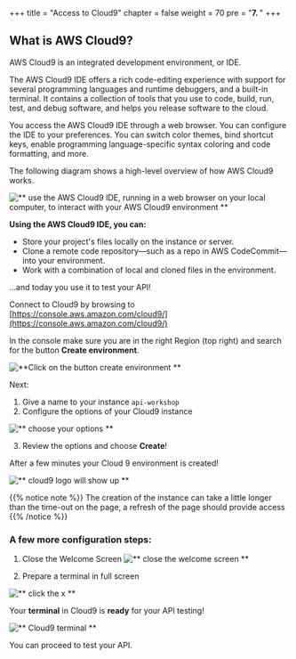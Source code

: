 +++
title = "Access to Cloud9"
chapter = false
weight = 70
pre = "<b>7. </b>"
+++

## What is AWS Cloud9?

AWS Cloud9 is an integrated development environment, or IDE.

The AWS Cloud9 IDE offers a rich code-editing experience with support for several programming languages and runtime debuggers, and a built-in terminal. It contains a collection of tools that you use to code, build, run, test, and debug software, and helps you release software to the cloud.

You access the AWS Cloud9 IDE through a web browser. You can configure the IDE to your preferences. You can switch color themes, bind shortcut keys, enable programming language-specific syntax coloring and code formatting, and more.

The following diagram shows a high-level overview of how AWS Cloud9 works.

![** use the AWS Cloud9 IDE, running in a web browser on your local computer, to interact with your AWS Cloud9 environment **](/images/Cloud9-arch.png)

**Using the AWS Cloud9 IDE, you can:**

-   Store your project's files locally on the instance or server.
-   Clone a remote code repository—such as a repo in AWS CodeCommit—into your environment.
-   Work with a combination of local and cloned files in the environment.

...and today you use it to test your API!

Connect to Cloud9 by browsing to [https://console.aws.amazon.com/cloud9/](https://console.aws.amazon.com/cloud9/) 

In the console make sure you are in the right Region (top right) and search for the button **Create environment**.

![**Click on the button create environment **](/images/cloud-9-create-environment.png)

Next: 

1. Give a name to your instance `api-workshop`
2. Configure the options of your Cloud9 instance

![** choose your options **](/images/cloud-9-configure-settings.png)

3. Review the options and choose **Create**!

After a few minutes your Cloud 9 environment is created!

![** cloud9 logo will show up **](/images/creating-cloud-9.png)

{{% notice note %}}
The creation of the instance can take a little longer than the time-out on the page, a refresh of the page should provide access
{{% /notice %}}

### A few more configuration steps:

1. Close the Welcome Screen
![** close the welcome screen **](/images/cloud-9-close-welcome-screen.png)

2. Prepare a terminal in full screen

![** click the x **](/images/cloud-9-open-new-terminal.png)

Your **terminal** in Cloud9 is **ready** for your API testing! 

![** Cloud9 terminal **](/images/cloud-9-terminal.png)

You can proceed to test your API.
